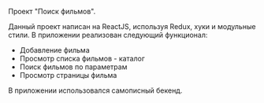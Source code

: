 Проект "Поиск фильмов".

Данный проект написан на ReactJS, используя Redux, хуки  и модульные стили.
В приложении реализован следующий функционал:

- Добавление фильма
- Просмотр списка фильмов - каталог
- Поиск фильмов по параметрам
- Просмотр страницы фильма        
      
В приложении использовался самописный бекенд.
